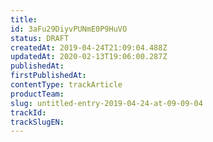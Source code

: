 ```yaml
---
title: 
id: 3aFu29DiyvPUNmE0P9HuVO
status: DRAFT
createdAt: 2019-04-24T21:09:04.488Z
updatedAt: 2020-02-13T19:06:00.287Z
publishedAt: 
firstPublishedAt: 
contentType: trackArticle
productTeam: 
slug: untitled-entry-2019-04-24-at-09-09-04
trackId: 
trackSlugEN: 
---
```



